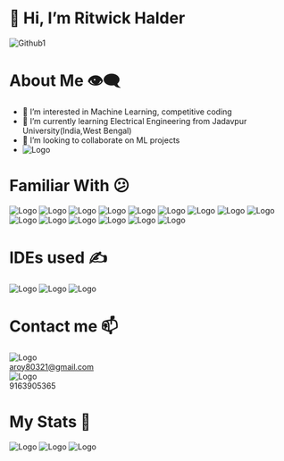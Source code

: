 # 👋 Hi, I’m Ritwick Halder
![Github1](https://user-images.githubusercontent.com/94052139/144902341-7c9b596b-c4d8-424a-b75e-bbe591dc4592.jpg)

# About Me :eye_speech_bubble:
- 👀 I’m interested in Machine Learning, competitive coding
- 🌱 I’m currently learning Electrical Engineering from Jadavpur University(India,West Bengal)
- 💞 I’m looking to collaborate on ML projects
- ![Logo](https://github-profile-trophy.vercel.app/?username=ryo-ma&theme=dracula)

# Familiar With :confused:
![Logo](https://img.shields.io/badge/Python-FFD43B?style=for-the-badge&logo=python&logoColor=darkgreen) 
![Logo](https://img.shields.io/badge/C%2B%2B-00599C?style=for-the-badge&logo=c%2B%2B&logoColor=white)
![Logo](https://img.shields.io/badge/C-00599C?style=for-the-badge&logo=c&logoColor=white)
![Logo](https://img.shields.io/badge/PHP-777BB4?style=for-the-badge&logo=php&logoColor=white)
![Logo](https://img.shields.io/badge/Keras-D00000?style=for-the-badge&logo=Keras&logoColor=white)
![Logo](https://img.shields.io/badge/scikit_learn-F7931E?style=for-the-badge&logo=scikit-learn&logoColor=white)
![Logo](https://img.shields.io/badge/TensorFlow-FF6F00?style=for-the-badge&logo=TensorFlow&logoColor=white)
![Logo](https://img.shields.io/badge/SciPy-654FF0?style=for-the-badge&logo=SciPy&logoColor=white)
![Logo](https://img.shields.io/badge/Numpy-777BB4?style=for-the-badge&logo=numpy&logoColor=white)
![Logo](https://img.shields.io/badge/Pandas-2C2D72?style=for-the-badge&logo=pandas&logoColor=white)
![Logo](https://img.shields.io/badge/Streamlit-FF4B4B?style=for-the-badge&logo=Streamlit&logoColor=white)
![Logo](https://img.shields.io/badge/OpenCV-27338e?style=for-the-badge&logo=OpenCV&logoColor=white)
![Logo](https://img.shields.io/badge/Jupyter-F37626.svg?&style=for-the-badge&logo=Jupyter&logoColor=white)
![Logo](https://img.shields.io/badge/Arduino-00979D?style=for-the-badge&logo=Arduino&logoColor=white)
![Logo](https://img.shields.io/badge/Raspberry%20Pi-A22846?style=for-the-badge&logo=Raspberry%20Pi&logoColor=white)

# IDEs used :writing_hand:
![Logo](https://img.shields.io/badge/Visual_Studio-5C2D91?style=for-the-badge&logo=visual%20studio&logoColor=white)
![Logo](https://img.shields.io/badge/pycharm-143?style=for-the-badge&logo=pycharm&logoColor=black&color=black&labelColor=green)
![Logo](https://img.shields.io/badge/Colab-F9AB00?style=for-the-badge&logo=googlecolab&color=525252)

# Contact me 📫
![Logo](https://img.shields.io/badge/Gmail-D14836?style=for-the-badge&logo=gmail&logoColor=white)<br>
aroy80321@gmail.com<br>
![Logo](https://img.shields.io/badge/WhatsApp-25D366?style=for-the-badge&logo=whatsapp&logoColor=white)<br>
9163905365

# My Stats :muscle:
![Logo](https://github-readme-stats.vercel.app/api?username=AyushRoy2001)
![Logo](https://github-readme-stats.vercel.app/api/top-langs/?username=AyushRoy2001)
![Logo](https://github-readme-streak-stats.herokuapp.com/?user=AyushRoy2001)
